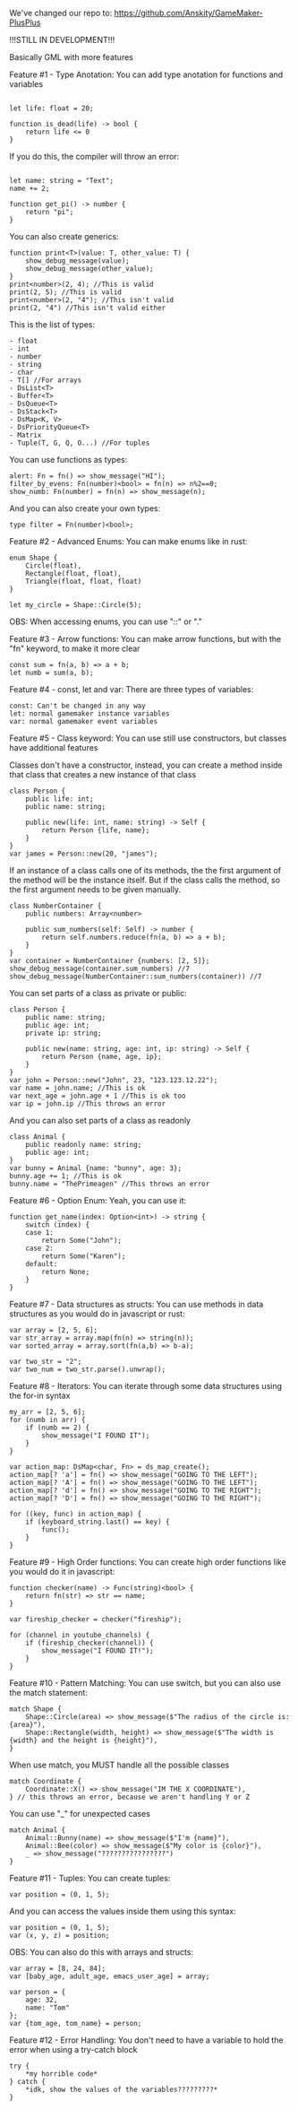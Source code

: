 We've changed our repo to: https://github.com/Anskity/GameMaker-PlusPlus

!!!STILL IN DEVELOPMENT!!!

Basically GML with more features

Feature #1 - Type Anotation:
You can add type anotation for functions and variables

```

let life: float = 20;

function is_dead(life) -> bool {
    return life <= 0
}

```

If you do this, the compiler will throw an error:

```

let name: string = "Text";
name += 2;

function get_pi() -> number {
    return "pi";
}

```

You can also create generics:

```
function print<T>(value: T, other_value: T) {
    show_debug_message(value);
    show_debug_message(other_value);
}
print<number>(2, 4); //This is valid
print(2, 5); //This is valid
print<number>(2, "4"); //This isn't valid
print(2, "4") //This isn't valid either
```

This is the list of types:
```
- float 
- int
- number
- string
- char
- T[] //For arrays
- DsList<T>
- Buffer<T>
- DsQueue<T>
- DsStack<T>
- DsMap<K, V>
- DsPriorityQueue<T>
- Matrix
- Tuple(T, G, Q, O...) //For tuples
```

You can use functions as types:
```
alert: Fn = fn() => show_message("HI");
filter_by_evens: Fn(number)<bool> = fn(n) => n%2==0;
show_numb: Fn(number) = fn(n) => show_message(n);
```

And you can also create your own types:
```
type filter = Fn(number)<bool>;
```

Feature #2 - Advanced Enums:
You can make enums like in rust:

```
enum Shape {
    Circle(float),
    Rectangle(float, float),
    Triangle(float, float, float)
}

let my_circle = Shape::Circle(5);
```

OBS: When accessing enums, you can use "::" or "."

Feature #3 - Arrow functions:
You can make arrow functions, but with the "fn" keyword, to make it more clear

```
const sum = fn(a, b) => a + b;
let numb = sum(a, b);
```

Feature #4 - const, let and var:
There are three types of variables:

```
const: Can't be changed in any way
let: normal gamemaker instance variables
var: normal gamemaker event variables
```

Feature #5 - Class keyword:
You can use still use constructors, but classes have additional features

Classes don't have a constructor, instead, you can create a method inside that class that creates a new instance of that class

```
class Person {
    public life: int;
    public name: string;

    public new(life: int, name: string) -> Self {
        return Person {life, name};
    }
}
var james = Person::new(20, "james");
```

If an instance of a class calls one of its methods, the the first argument of the method will be the instance itself.
But if the class calls the method, so the first argument needs to be given manually.

```
class NumberContainer {
    public numbers: Array<number>
    
    public sum_numbers(self: Self) -> number {
        return self.numbers.reduce(fn(a, b) => a + b);
    }
}
var container = NumberContainer {numbers: [2, 5]};
show_debug_message(container.sum_numbers) //7
show_debug_message(NumberContainer::sum_numbers(container)) //7
```

You can set parts of a class as private or public:

```
class Person {
    public name: string;
    public age: int;
    private ip: string;

    public new(name: string, age: int, ip: string) -> Self {
        return Person {name, age, ip};
    }
}
var john = Person::new("John", 23, "123.123.12.22");
var name = john.name; //This is ok
var next_age = john.age + 1 //This is ok too
var ip = john.ip //This throws an error 
```

And you can also set parts of a class as readonly

```
class Animal {
    public readonly name: string;
    public age: int;
}
var bunny = Animal {name: "bunny", age: 3};
bunny.age += 1; //This is ok
bunny.name = "ThePrimeagen" //This throws an error
```

Feature #6 - Option Enum:
Yeah, you can use it:
```
function get_name(index: Option<int>) -> string {
    switch (index) {
    case 1:
        return Some("John");
    case 2:
        return Some("Karen");
    default:
        return None;
    }
}
```


Feature #7 - Data structures as structs:
You can use methods in data structures as you would do in javascript or rust:

```
var array = [2, 5, 6];
var str_array = array.map(fn(n) => string(n));
var sorted_array = array.sort(fn(a,b) => b-a);

var two_str = "2";
var two_num = two_str.parse().unwrap();
```

Feature #8 - Iterators:
You can iterate through some data structures using the for-in syntax

```
my_arr = [2, 5, 6];
for (numb in arr) {
    if (numb == 2) {
        show_message("I FOUND IT");
    }
}

var action_map: DsMap<char, Fn> = ds_map_create();
action_map[? 'a'] = fn() => show_message("GOING TO THE LEFT");
action_map[? 'A'] = fn() => show_message("GOING TO THE LEFT");
action_map[? 'd'] = fn() => show_message("GOING TO THE RIGHT");
action_map[? 'D'] = fn() => show_message("GOING TO THE RIGHT");

for ((key, func) in action_map) {
    if (keyboard_string.last() == key) {
        func();
    }
}
```

Feature #9 - High Order functions:
You can create high order functions like you would do it in javascript:

```
function checker(name) -> Func(string)<bool> {
    return fn(str) => str == name;
}

var fireship_checker = checker("fireship");

for (channel in youtube_channels) {
    if (fireship_checker(channel)) {
        show_message("I FOUND IT!");
    }
}
```

Feature #10 - Pattern Matching:
You can use switch, but you can also use the match statement:

```
match Shape {
    Shape::Circle(area) => show_message($"The radius of the circle is: {area}"),
    Shape::Rectangle(width, height) => show_message($"The width is {width} and the height is {height}"),
}
```

When use match, you MUST handle all the possible classes

```
match Coordinate {
    Coordinate::X() => show_message("IM THE X COORDINATE"),
} // this throws an error, because we aren't handling Y or Z
```

You can use "_" for unexpected cases

```
match Animal {
    Animal::Bunny(name) => show_message($"I'm {name}"),
    Animal::Bee(color) => show_message($"My color is {color}"),
    _ => show_message("????????????????")
}
```

Feature #11 - Tuples:
You can create tuples:

```
var position = (0, 1, 5);
```

And you can access the values inside them using this syntax:

```
var position = (0, 1, 5);
var (x, y, z) = position;
```

OBS: You can also do this with arrays and structs:
```
var array = [8, 24, 84];
var [baby_age, adult_age, emacs_user_age] = array;

var person = {
    age: 32,
    name: "Tom"
};
var {tom_age, tom_name} = person;
```

Feature #12 - Error Handling:
You don't need to have a variable to hold the error when using a try-catch block

```
try {
    *my horrible code*
} catch {
    *idk, show the values of the variables?????????*
}
```

